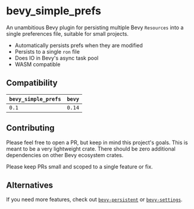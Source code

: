 # bevy_simple_prefs

An unambitious Bevy plugin for persisting multiple Bevy `Resources` into a single preferences file, suitable for small projects.

- Automatically persists prefs when they are modified
- Persists to a single `ron` file
- Does IO in Bevy's async task pool
- WASM compatible

## Compatibility

| `bevy_simple_prefs` | `bevy` |
| :--                 | :--    |
| `0.1`               | `0.14` |

## Contributing

Please feel free to open a PR, but keep in mind this project's goals. This is meant to be a very lightweight crate. There should be zero additional dependencies on other Bevy ecosystem crates.

Please keep PRs small and scoped to a single feature or fix.

## Alternatives

If you need more features, check out [`bevy-persistent`](https://crates.io/crates/bevy-persistent) or [`bevy-settings`](https://crates.io/crates/bevy-settings).
